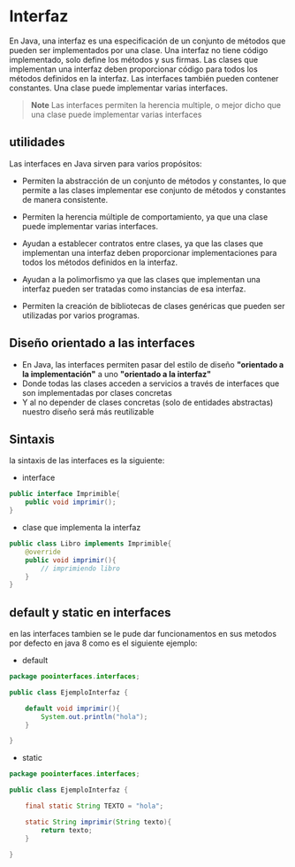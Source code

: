 # Interfaz

En Java, una interfaz es una especificación de un conjunto de métodos que pueden ser implementados por una clase. Una interfaz no tiene código implementado, solo define los métodos y sus firmas. Las clases que implementan una interfaz deben proporcionar código para todos los métodos definidos en la interfaz. Las interfaces también pueden contener constantes. Una clase puede implementar varias interfaces.


> **Note** Las interfaces permiten la herencia multiple, o mejor dicho que una clase puede implementar varias interfaces

## utilidades

Las interfaces en Java sirven para varios propósitos:

* Permiten la abstracción de un conjunto de métodos y constantes, lo que permite a las clases implementar ese conjunto de métodos y constantes de manera consistente.

* Permiten la herencia múltiple de comportamiento, ya que una clase puede implementar varias interfaces.

* Ayudan a establecer contratos entre clases, ya que las clases que implementan una interfaz deben proporcionar implementaciones para todos los métodos definidos en la interfaz.

* Ayudan a la polimorfismo ya que las clases que implementan una interfaz pueden ser tratadas como instancias de esa interfaz.

* Permiten la creación de bibliotecas de clases genéricas que pueden ser utilizadas por varios programas.

## Diseño orientado a las interfaces

* En Java, las interfaces permiten pasar del estilo de diseño **"orientado a la implementación"** a uno **"orientado a la interfaz"**
* Donde todas las clases acceden a servicios a través de interfaces que son implementadas por clases concretas
* Y al no depender de clases concretas (solo de entidades abstractas) nuestro diseño será más reutilizable

## Sintaxis 

la sintaxis de las interfaces es la siguiente:


*  interface

```java
public interface Imprimible{
    public void imprimir();
}
```

* clase que implementa la interfaz

```java
public class Libro implements Imprimible{
    @override
    public void imprimir(){
        // imprimiendo libro
    }
}
```

## default y static en interfaces

en las interfaces tambien se le pude dar funcionamentos en sus metodos por defecto en java 8 como es el siguiente ejemplo:

* default

```java
package poointerfaces.interfaces;

public class EjemploInterfaz {

    default void imprimir(){
        System.out.println("hola");
    }

}
```

* static

```java
package poointerfaces.interfaces;

public class EjemploInterfaz {

    final static String TEXTO = "hola";

    static String imprimir(String texto){
        return texto;
    }

}
```